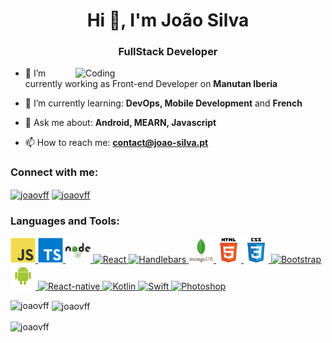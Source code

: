 <h1 align="center">Hi 👋, I'm João Silva</h1>
<h3 align="center">FullStack Developer</h3>
<img align="right" alt="Coding" width="400" src="https://camo.githubusercontent.com/2366b34bb903c09617990fb5fff4622f3e941349e846ddb7e73df872a9d21233/68747470733a2f2f63646e2e6472696262626c652e636f6d2f75736572732f3733303730332f73637265656e73686f74732f363538313234332f6176656e746f2e676966">

- 🔭 I’m currently working as Front-end Developer on **Manutan Iberia**

- 🌱 I’m currently learning: **DevOps, Mobile Development** and **French**

- 💬 Ask me about: **Android, MEARN, Javascript**

- 📫 How to reach me: **contact@joao-silva.pt**

<h3 align="left">Connect with me:</h3>
<p align="left">
<a href="https://www.linkedin.com/in/joao-figueiredo-silva/" target="blank"><img align="center" src="https://raw.githubusercontent.com/rahuldkjain/github-profile-readme-generator/master/src/images/icons/Social/linked-in-alt.svg" alt="joaovff" height="30" width="40" /></a>
<a href="https://instagram.com/jota_vf" target="blank"><img align="center" src="https://raw.githubusercontent.com/rahuldkjain/github-profile-readme-generator/master/src/images/icons/Social/instagram.svg" alt="joaovff" height="30" width="40" /></a>
</p>

<h3 align="left">Languages and Tools:</h3>
<p align="left">
 <a href="https://developer.mozilla.org/en-US/docs/Web/JavaScript" target="_blank" rel="noreferrer"> 
    <img src="https://raw.githubusercontent.com/devicons/devicon/master/icons/javascript/javascript-original.svg" alt="Javascript" width="40" height="40"> 
  </a>
   <a href="https://www.typescriptlang.org/" target="_blank" rel="noreferrer"> 
    <img src="https://raw.githubusercontent.com/devicons/devicon/master/icons/typescript/typescript-original.svg" alt="Typescript" width="40" height="40"> 
  </a> 
    <a href="https://nodejs.org" target="_blank" rel="noreferrer"> 
    <img src="https://raw.githubusercontent.com/devicons/devicon/master/icons/nodejs/nodejs-original-wordmark.svg" alt="Nodejs" width="40" height="40"> 
  </a> 
    <a href="https://reactjs.org/" target="_blank" rel="noreferrer"> 
    <img src="https://cdn0.iconfinder.com/data/icons/logos-brands-in-colors/128/react-256.png" alt="React" width="40" height="40"> 
  </a> 
  <a href="https://handlebarsjs.com/" target="_blank" rel="noreferrer"> 
    <img src="https://www.svgrepo.com/show/373653/handlebars.svg" alt="Handlebars" width="40" height="40"> 
  </a>
  <a href="https://www.mongodb.com/" rel="nofollow"> <img src="https://raw.githubusercontent.com/devicons/devicon/master/icons/mongodb/mongodb-original-wordmark.svg" alt="mongodb" width="40" height="40" style="max-width: 100%;">
  </a>
   <a href="https://developer.mozilla.org/en-US/docs/Web/HTML" target="_blank" rel="noreferrer"> 
    <img src="https://raw.githubusercontent.com/devicons/devicon/master/icons/html5/html5-original-wordmark.svg" alt="HTML5" width="40" height="40"> 
  </a>
   <a href="https://www.w3schools.com/css/" target="_blank" rel="noreferrer"> 
    <img src="https://raw.githubusercontent.com/devicons/devicon/master/icons/css3/css3-original-wordmark.svg" alt="CSS3" width="40" height="40"> 
  </a>
  <a href="https://getbootstrap.com" target="_blank" rel="noreferrer"> 
    <img src="https://cdn.jsdelivr.net/gh/devicons/devicon@latest/icons/bootstrap/bootstrap-original.svg" alt="Bootstrap" width="40" height="40"> 
  </a> 
   <a href="https://developer.android.com" target="_blank" rel="noreferrer"> 
    <img src="https://raw.githubusercontent.com/devicons/devicon/master/icons/android/android-original-wordmark.svg" alt="Android" width="40" height="40"> 
  </a>
   <a href="https://reactnative.dev/" target="_blank" rel="noreferrer"> 
    <img src="https://static.cdnlogo.com/logos/r/18/react-native.svg" alt="React-native" width="40" height="40"> 
  </a> 
  <a href="https://kotlinlang.org" target="_blank" rel="noreferrer"> 
    <img src="https://cdn.jsdelivr.net/gh/devicons/devicon@latest/icons/kotlin/kotlin-original.svg" alt="Kotlin" width="40" height="40"> 
  </a>
  <a href="https://developer.apple.com/swift/" target="_blank" rel="noreferrer"> 
    <img src="https://cdn.jsdelivr.net/gh/devicons/devicon@latest/icons/swift/swift-original.svg" alt="Swift" width="40" height="40"> 
  </a>
  <a href="https://www.adobe.com/products/photoshop.html" target="_blank" rel="noreferrer"> 
    <img src="https://www.svgrepo.com/show/373968/photoshop.svg" alt="Photoshop" width="40" height="40"> 
  </a>
 
</p>

<p><img align="left" src="https://github-readme-stats.vercel.app/api/top-langs?username=joaovff&show_icons=true&locale=en&layout=compact&theme=tokyonight" alt="joaovff" /></p>

<p>&nbsp;<img align="center" src="https://github-readme-stats.vercel.app/api?username=joaovff&show_icons=true&locale=en&theme=tokyonight" alt="joaovff" /></p>

<p><img align="center" src="https://github-readme-streak-stats.herokuapp.com/?user=joaovff&&theme=tokyonight" alt="joaovff" /></p>
